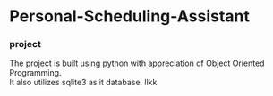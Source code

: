 # Personal-Scheduling-Assistant
### project 

The project is built using python with appreciation of Object Oriented Programming.<br />
It also utilizes sqlite3 as it database.
llkk
